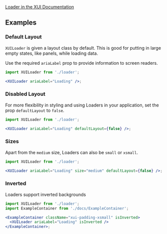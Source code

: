 <div class="xui-margin-vertical">
	<a href="../section-components-identifiers-loader.html" isDocLink>Loader in the XUI Documentation</a>
</div>

## Examples

### Default Layout

`XUILoader` is given a layout class by default. This is good for putting in large empty states, like panels, while loading data.

Use the required `ariaLabel` prop to provide information to screen readers.

```jsx harmony
import XUILoader from './loader';

<XUILoader ariaLabel="Loading" />;
```

### Disabled Layout

For more flexibility in styling and using Loaders in your application, set the prop `defaultLayout` to `false`.

```jsx harmony
import XUILoader from './loader';

<XUILoader ariaLabel="Loading" defaultLayout={false} />;
```

### Sizes

Apart from the `medium` size, Loaders can also be `small` or `xsmall`.

```jsx harmony
import XUILoader from './loader';

<XUILoader ariaLabel="Loading" size="medium" defaultLayout={false} />;
```

### Inverted

Loaders support inverted backgrounds

```jsx harmony
import XUILoader from './loader';
import ExampleContainer from './docs/ExampleContainer';

<ExampleContainer className="xui-padding-xsmall" isInverted>
  <XUILoader ariaLabel="Loading" isInverted />
</ExampleContainer>;
```
